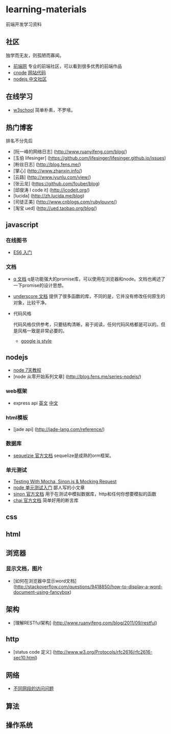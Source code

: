 # learning-materials
前端开发学习资料

## 社区
独学而无友，则孤陋而寡闻。
* [前端网](http://www.w3cfuns.com/portal.php) 专业的前端社区，可以看到很多优秀的前端作品
* [cnode](https://cnodejs.org/) [网站代码](https://github.com/cnodejs/nodeclub/)
* [nodejs 中文社区](http://www.nodejs.net/)

## 在线学习
* [w3school](http://www.w3school.com.cn/index.html) 简单朴素，不罗嗦。

## 热门博客
排名不分先后
* [阮一峰的网络日志] (http://www.ruanyifeng.com/blog/)
* [玉伯 lifesinger] (https://github.com/lifesinger/lifesinger.github.io/issues)
* [粉丝日志] (http://blog.fens.me/)
* [掌心] (http://www.zhanxin.info/)
* [云路] (http://www.iyunlu.com/view/)
* [张云龙] (https://github.com/fouber/blog)
* [邱俊涛 I code it] (http://icodeit.org/)
* [lucida] (http://zh.lucida.me/blog)
* [司徒正美] (http://www.cnblogs.com/rubylouvre/)
* [淘宝 ued] (http://ued.taobao.org/blog/)

## javascript

### 在线图书
* [ES6 入门](http://es6.ruanyifeng.com/)

### 文档
* [q 文档](http://documentup.com/kriskowal/q/) q是功能强大的promise库，可以使用在浏览器和node。文档也阐述了一下promise的设计思想。
* [underscore 文档](http://underscorejs.org/) 提供了很多函数的库，不同的是，它并没有修改任何原生的对象，比较干净。
* 代码风格

  代码风格仅供参考，只要结构清晰，易于阅读，任何代码风格都是可以的。但是风格一致是非常必要的。
  * [google js style](http://google-styleguide.googlecode.com/svn/trunk/javascriptguide.xml)

## nodejs
* [node 7天教程](http://www.lvtao.net/content/book/node.js.htm)
* [node 从零开始系列文章] (http://blog.fens.me/series-nodejs/)

### web框架
* express api [英文](http://expressjs.com/4x/api.html) [中文](http://www.expressjs.com.cn/4x/api.html)

### html模板
* [jade api] (http://jade-lang.com/reference/)

### 数据库
* [sequelzie 官方文档](http://sequelize.readthedocs.org/en/latest/) sequelize是成熟的orm框架。

### 单元测试
* [Testing With Mocha, Sinon.js & Mocking Request](http://bulkan-evcimen.com/testing_with_mocha_sinon)
* [node 单元测试入门](http://blog.csdn.net/wp270280522/article/details/48734409) 鄙人写的小文章
* [sinon 官方文档](http://sinonjs.org/docs/) 用于在测试中模拟数据库，http和任何你想要模拟的函数
* [chai 官方文档](http://chaijs.com/) 简单好用的断言库


## css


## html

## 浏览器

### 显示文档，图片
* [如何在浏览器中显示word文档] (http://stackoverflow.com/questions/9418850/how-to-display-a-word-document-using-fancybox)


## 架构
* [理解RESTful架构] (http://www.ruanyifeng.com/blog/2011/09/restful)


## http
* [status code 定义] (http://www.w3.org/Protocols/rfc2616/rfc2616-sec10.html)

## 网络
* [不同网段的访问问题](http://networkengineering.stackexchange.com/questions/10530/ping-between-different-subnet-across-a-link)

## 算法


## 操作系统



